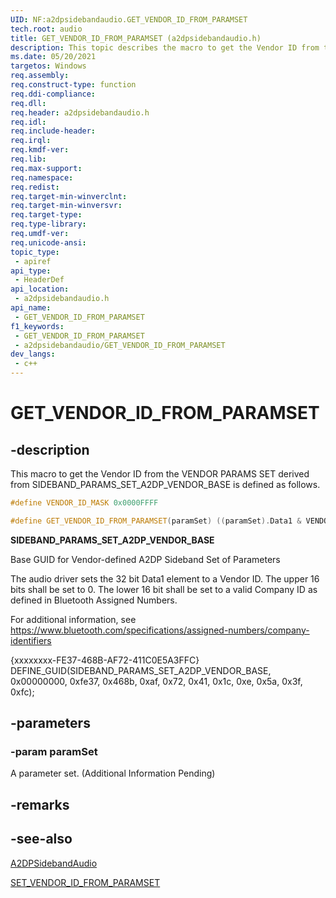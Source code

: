 ```yaml
---
UID: NF:a2dpsidebandaudio.GET_VENDOR_ID_FROM_PARAMSET
tech.root: audio
title: GET_VENDOR_ID_FROM_PARAMSET (a2dpsidebandaudio.h)
description: This topic describes the macro to get the Vendor ID from the VENDOR PARAMS SET derived from SIDEBAND_PARAMS_SET_A2DP_VENDOR_BASE.
ms.date: 05/20/2021
targetos: Windows
req.assembly: 
req.construct-type: function
req.ddi-compliance: 
req.dll: 
req.header: a2dpsidebandaudio.h
req.idl: 
req.include-header: 
req.irql: 
req.kmdf-ver: 
req.lib: 
req.max-support: 
req.namespace: 
req.redist: 
req.target-min-winverclnt: 
req.target-min-winversvr: 
req.target-type: 
req.type-library: 
req.umdf-ver: 
req.unicode-ansi: 
topic_type:
 - apiref
api_type:
 - HeaderDef
api_location:
 - a2dpsidebandaudio.h
api_name:
 - GET_VENDOR_ID_FROM_PARAMSET
f1_keywords:
 - GET_VENDOR_ID_FROM_PARAMSET
 - a2dpsidebandaudio/GET_VENDOR_ID_FROM_PARAMSET
dev_langs:
 - c++
---
```


# GET_VENDOR_ID_FROM_PARAMSET

## -description

This macro to get the Vendor ID from the VENDOR PARAMS SET derived from SIDEBAND_PARAMS_SET_A2DP_VENDOR_BASE is defined as follows.

```cpp
#define VENDOR_ID_MASK 0x0000FFFF

#define GET_VENDOR_ID_FROM_PARAMSET(paramSet) ((paramSet).Data1 & VENDOR_ID_MASK)
```

**SIDEBAND_PARAMS_SET_A2DP_VENDOR_BASE**

Base GUID for Vendor-defined A2DP Sideband Set of Parameters

The audio driver sets the 32 bit Data1 element to a Vendor ID. The upper 16
bits shall be set to 0. The lower 16 bit shall be set to a valid Company ID
as defined in Bluetooth Assigned Numbers.

For additional information, see https://www.bluetooth.com/specifications/assigned-numbers/company-identifiers

{xxxxxxxx-FE37-468B-AF72-411C0E5A3FFC}
DEFINE_GUID(SIDEBAND_PARAMS_SET_A2DP_VENDOR_BASE,
    0x00000000, 0xfe37, 0x468b, 0xaf, 0x72, 0x41, 0x1c, 0xe, 0x5a, 0x3f, 0xfc);


## -parameters

### -param paramSet

A parameter set. (Additional Information Pending)


## -remarks



## -see-also

[A2DPSidebandAudio](./index.md/)

[SET_VENDOR_ID_FROM_PARAMSET](./nf-a2dpsidebandaudio-set_vendor_id_to_paramset.md)